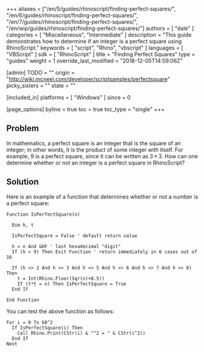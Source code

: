 +++
aliases = ["/en/5/guides/rhinoscript/finding-perfect-squares/", "/en/6/guides/rhinoscript/finding-perfect-squares/", "/en/7/guides/rhinoscript/finding-perfect-squares/", "/en/wip/guides/rhinoscript/finding-perfect-squares/"]
authors = [ "dale" ]
categories = [ "Miscellaneous", "Intermediate" ]
description = "This guide demonstrates how to determine if an integer is a perfect square using RhinoScript."
keywords = [ "script", "Rhino", "vbscript" ]
languages = [ "VBScript" ]
sdk = [ "RhinoScript" ]
title = "Finding Perfect Squares"
type = "guides"
weight = 1
override_last_modified = "2018-12-05T14:59:06Z"

[admin]
TODO = ""
origin = "http://wiki.mcneel.com/developer/scriptsamples/perfectsquare"
picky_sisters = ""
state = ""

[included_in]
platforms = [ "Windows" ]
since = 0

[page_options]
byline = true
toc = true
toc_type = "single"
+++

 
## Problem

In mathematics, a perfect square is an integer that is the square of an integer; in other words, it is the product of some integer with itself.  For example, 9 is a perfect square, since it can be written as 3 × 3. How can one determine whether or not an integer is a perfect square in RhinoScript?

## Solution

Here is an example of a function that determines whether or not a number is a perfect square:

```vbnet
Function IsPerfectSquare(n)

  Dim h, t

  IsPerfectSquare = False ' default return value

  h = n And &HF ' last hexadecimal "digit"
  If (h > 9) Then Exit Function ' return immediately in 6 cases out of 16

  If (h <> 2 And h <> 3 And h <> 5 And h <> 6 And h <> 7 And h <> 8) Then
    t = Int(Rhino.Floor(Sqr(n)+0.5))
    If (t*t = n) Then IsPerfectSquare = True
  End If

End Function
```

You can test the above function as follows:

```vbnet
For i = 0 To 60^2
  If IsPerfectSquare(i) Then
    Call Rhino.Print(CStr(i) & "^2 = " & CStr(i^2))
  End If
Next
```
